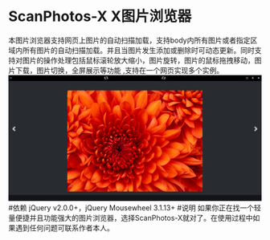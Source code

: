 # ScanPhotos-X X图片浏览器
本图片浏览器支持网页上图片的自动扫描加载，支持body内所有图片或者指定区域内所有图片的自动扫描加载。并且当图片发生添加或删除时可动态更新。同时支持对图片的操作处理包括鼠标滚轮放大缩小，图片旋转，图片的鼠标拖拽移动，图片下载，图片切换，全屏展示等功能
,支持在一个网页实现多个实例。
![image](https://github.com/SkyWaterXXS/ScanPhotos-X/blob/master/imgs/QQ%E5%9B%BE%E7%89%8720160629163712.png)
#依赖
jQuery v2.0.0+，jQuery Mousewheel 3.1.13+
#说明
如果你正在找一个轻量便捷并且功能强大的图片浏览器，选择ScanPhotos-X就对了。在使用过程中如果遇到任何问题可联系作者本人。
